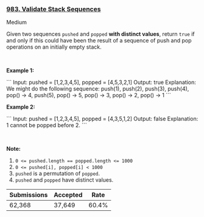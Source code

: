 ### [983. Validate Stack Sequences](https://leetcode.com/problems/validate-stack-sequences/)

Medium

Given two sequences `` pushed `` and `` popped `` __with distinct values__, return `` true `` if and only if this could have been the result of a sequence of push and pop operations on an initially empty stack.

 

<div>
<p><strong>Example 1:</strong></p>
```
Input: pushed = <span id="example-input-1-1">[1,2,3,4,5]</span>, popped = <span id="example-input-1-2">[4,5,3,2,1]</span>
Output: <span id="example-output-1">true</span>
Explanation: We might do the following sequence:
push(1), push(2), push(3), push(4), pop() -> 4,
push(5), pop() -> 5, pop() -> 3, pop() -> 2, pop() -> 1
```
<div>
<p><strong>Example 2:</strong></p>
```
Input: pushed = <span id="example-input-2-1">[1,2,3,4,5]</span>, popped = <span id="example-input-2-2">[4,3,5,1,2]</span>
Output: <span id="example-output-2">false</span>
Explanation: 1 cannot be popped before 2.
```
<p> </p>
<p><strong>Note:</strong></p>
<ol>
<li><code>0 <= pushed.length == popped.length <= 1000</code></li>
<li><code>0 <= pushed[i], popped[i] < 1000</code></li>
<li><code>pushed</code> is a permutation of <code>popped</code>.</li>
<li><code>pushed</code> and <code>popped</code> have distinct values.</li>
</ol>
</div>
</div>

| Submissions    | Accepted     | Rate   |
| -------------- | ------------ | ------ |
| 62,368 | 37,649 | 60.4% |